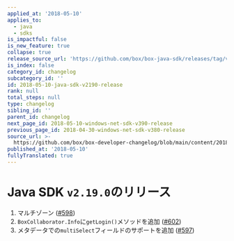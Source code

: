 ```yaml
---
applied_at: '2018-05-10'
applies_to:
  - java
  - sdks
is_impactful: false
is_new_feature: true
collapse: true
release_source_url: 'https://github.com/box/box-java-sdk/releases/tag/v2.19.0'
is_index: false
category_id: changelog
subcategory_id: ''
id: 2018-05-10-java-sdk-v2190-release
rank: null
total_steps: null
type: changelog
sibling_id: ''
parent_id: changelog
next_page_id: 2018-05-10-windows-net-sdk-v390-release
previous_page_id: 2018-04-30-windows-net-sdk-v380-release
source_url: >-
  https://github.com/box/box-developer-changelog/blob/main/content/2018/05-10-java-sdk-v2190-release.md
published_at: '2018-05-10'
fullyTranslated: true
---
```

# Java SDK `v2.19.0`のリリース

1. マルチゾーン ([#598](https://github.com/box/box-java-sdk/pull/598))
2. `BoxCollaborator.Info`に`getLogin()`メソッドを追加 ([#602](https://github.com/box/box-java-sdk/pull/602))
3. メタデータでの`multiSelect`フィールドのサポートを追加 ([#597](https://github.com/box/box-java-sdk/pull/597))
